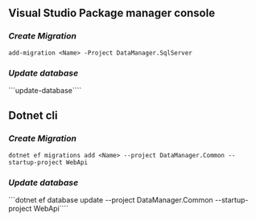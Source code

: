 ﻿## Visual Studio Package manager console
### *Create Migration*
```add-migration <Name> -Project DataManager.SqlServer```

### *Update database*
```update-database````

## Dotnet cli

### *Create Migration*
```dotnet ef migrations add <Name> --project DataManager.Common --startup-project WebApi```

### *Update database*
```dotnet ef database update --project DataManager.Common --startup-project WebApi````